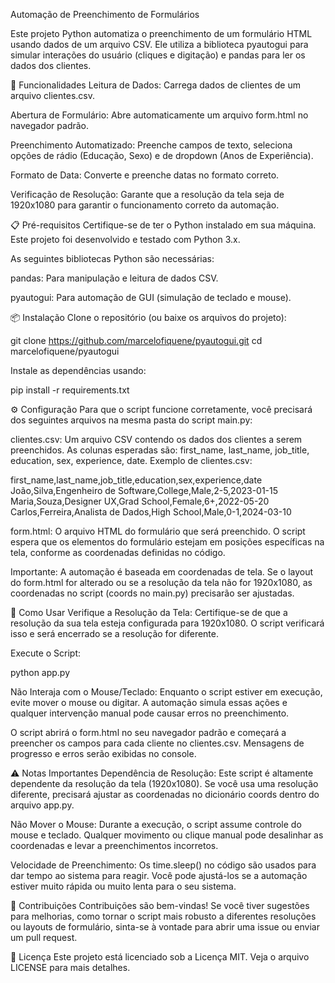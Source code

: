 Automação de Preenchimento de Formulários

Este projeto Python automatiza o preenchimento de um formulário HTML usando dados de um arquivo CSV. Ele utiliza a biblioteca pyautogui para simular interações do usuário (cliques e digitação) e pandas para ler os dados dos clientes.

🚀 Funcionalidades
Leitura de Dados: Carrega dados de clientes de um arquivo clientes.csv.

Abertura de Formulário: Abre automaticamente um arquivo form.html no navegador padrão.

Preenchimento Automatizado: Preenche campos de texto, seleciona opções de rádio (Educação, Sexo) e de dropdown (Anos de Experiência).

Formato de Data: Converte e preenche datas no formato correto.

Verificação de Resolução: Garante que a resolução da tela seja de 1920x1080 para garantir o funcionamento correto da automação.

📋 Pré-requisitos
Certifique-se de ter o Python instalado em sua máquina. Este projeto foi desenvolvido e testado com Python 3.x.

As seguintes bibliotecas Python são necessárias:

pandas: Para manipulação e leitura de dados CSV.

pyautogui: Para automação de GUI (simulação de teclado e mouse).

📦 Instalação
Clone o repositório (ou baixe os arquivos do projeto):

git clone https://github.com/marcelofiquene/pyautogui.git
cd marcelofiquene/pyautogui

Instale as dependências usando:

pip install -r requirements.txt

⚙️ Configuração
Para que o script funcione corretamente, você precisará dos seguintes arquivos na mesma pasta do script main.py:

clientes.csv: Um arquivo CSV contendo os dados dos clientes a serem preenchidos. As colunas esperadas são: first_name, last_name, job_title, education, sex, experience, date.
Exemplo de clientes.csv:

first_name,last_name,job_title,education,sex,experience,date
João,Silva,Engenheiro de Software,College,Male,2-5,2023-01-15
Maria,Souza,Designer UX,Grad School,Female,6+,2022-05-20
Carlos,Ferreira,Analista de Dados,High School,Male,0-1,2024-03-10

form.html: O arquivo HTML do formulário que será preenchido. O script espera que os elementos do formulário estejam em posições específicas na tela, conforme as coordenadas definidas no código.

Importante: A automação é baseada em coordenadas de tela. Se o layout do form.html for alterado ou se a resolução da tela não for 1920x1080, as coordenadas no script (coords no main.py) precisarão ser ajustadas.

🚀 Como Usar
Verifique a Resolução da Tela: Certifique-se de que a resolução da sua tela esteja configurada para 1920x1080. O script verificará isso e será encerrado se a resolução for diferente.

Execute o Script:

python app.py

Não Interaja com o Mouse/Teclado: Enquanto o script estiver em execução, evite mover o mouse ou digitar. A automação simula essas ações e qualquer intervenção manual pode causar erros no preenchimento.

O script abrirá o form.html no seu navegador padrão e começará a preencher os campos para cada cliente no clientes.csv. Mensagens de progresso e erros serão exibidas no console.

⚠️ Notas Importantes
Dependência de Resolução: Este script é altamente dependente da resolução da tela (1920x1080). Se você usa uma resolução diferente, precisará ajustar as coordenadas no dicionário coords dentro do arquivo app.py.

Não Mover o Mouse: Durante a execução, o script assume controle do mouse e teclado. Qualquer movimento ou clique manual pode desalinhar as coordenadas e levar a preenchimentos incorretos.

Velocidade de Preenchimento: Os time.sleep() no código são usados para dar tempo ao sistema para reagir. Você pode ajustá-los se a automação estiver muito rápida ou muito lenta para o seu sistema.

🤝 Contribuições
Contribuições são bem-vindas! Se você tiver sugestões para melhorias, como tornar o script mais robusto a diferentes resoluções ou layouts de formulário, sinta-se à vontade para abrir uma issue ou enviar um pull request.

📄 Licença
Este projeto está licenciado sob a Licença MIT. Veja o arquivo LICENSE para mais detalhes.
